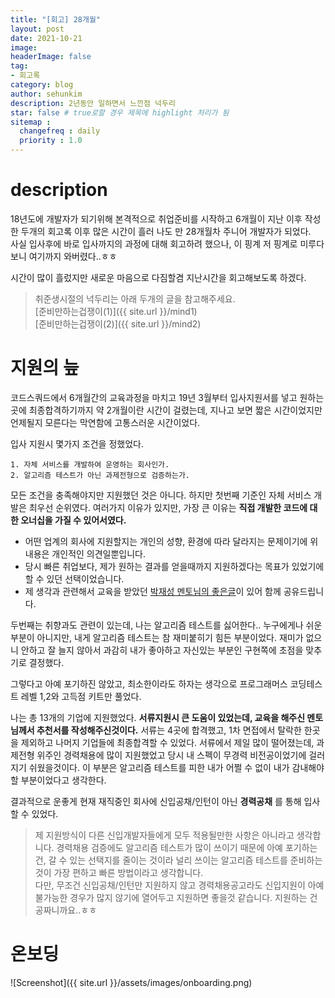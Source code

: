 ```yaml
---
title: "[회고] 28개월"
layout: post
date: 2021-10-21
image:
headerImage: false
tag:
- 회고록
category: blog
author: sehunkim
description: 2년동안 일하면서 느낀점 넉두리
star: false # true로할 경우 제목에 highlight 처리가 됨
sitemap :
  changefreq : daily
  priority : 1.0
---
```


# description
18년도에 개발자가 되기위해 본격적으로 취업준비를 시작하고 6개월이 지난 이후 작성한 두개의 회고록 이후 많은 시간이 흘러 나도 만 28개월차 주니어 개발자가 되었다.  
사실 입사후에 바로 입사까지의 과정에 대해 회고하려 했으나, 이 핑계 저 핑계로 미루다보니 여기까지 와버렸다..ㅎㅎ

시간이 많이 흘렀지만 새로운 마음으로 다짐할겸 지난시간을 회고해보도록 하겠다.

> 취준생시절의 넉두리는 아래 두개의 글을 참고해주세요.  
> [준비만하는겁쟁이(1)]({{ site.url }}/mind1)  
> [준비만하는겁쟁이(2)]({{ site.url }}/mind2)



# 지원의 늪
코드스쿼드에서 6개월간의 교육과정을 마치고 19년 3월부터 입사지원서를 넣고 원하는 곳에 최종합격하기까지 약 2개월이란 시간이 걸렸는데, 지나고 보면 짧은 시간이었지만 언제될지 모른다는 막연함에 고통스러운 시간이었다.  

입사 지원시 몇가지 조건을 정했었다.
```
1. 자체 서비스를 개발하여 운영하는 회사인가.
2. 알고리즘 테스트가 아닌 과제전형으로 검증하는가.
```

모든 조건을 충족해야지만 지원했던 것은 아니다. 하지만 첫번째 기준인 자체 서비스 개발은 최우선 순위였다.
여러가지 이유가 있지만, 가장 큰 이유는 __직접 개발한 코드에 대한 오너십을 가질 수 있어서였다.__
- 어떤 업계의 회사에 지원할지는 개인의 성향, 환경에 따라 달라지는 문제이기에 위 내용은 개인적인 의견일뿐입니다.  
- 당시 빠른 취업보다, 제가 원하는 결과를 얻을때까지 지원하겠다는 목표가 있었기에 할 수 있던 선택이었습니다.
- 제 생각과 관련해서 교육을 받았던 [박재성 멘토님의 좋은글](https://brunch.co.kr/@javajigi/4)이 있어 함께 공유드립니다.


두번째는 취향과도 관련이 있는데, 나는 알고리즘 테스트를 싫어한다.. 누구에게나 쉬운 부분이 아니지만, 내게 알고리즘 테스트는 참 재미붙히기 힘든 부분이었다. 재미가 없으니 안하고 잘 늘지 않아서 과감히 내가 좋아하고 자신있는 부분인 구현쪽에 초점을 맞추기로 결정했다.  

그렇다고 아예 포기하진 않았고, 최소한이라도 하자는 생각으로 프로그래머스 코딩테스트 레벨 1,2와 고득점 키트만 풀었다.

나는 총 13개의 기업에 지원했었다. __서류지원시 큰 도움이 있었는데, 교육을 해주신 멘토님께서 추천서를 작성해주신것이다.__ 서류는 4곳에 합격했고, 1차 면접에서 탈락한 한곳을 제외하고 나머지 기업들에 최종합격할 수 있었다.
서류에서 제일 많이 떨어졌는데, 과제전형 위주인 경력채용에 많이 지원했었고 당시 내 스펙이 무경력 비전공이었기에 걸러지기 쉬웠을것이다. 이 부분은 알고리즘 테스트를 피한 내가 어쩔 수 없이 내가 감내해야할 부분이었다고 생각한다.

결과적으로 운좋게 현재 재직중인 회사에 신입공채/인턴이 아닌 __경력공채__ 를 통해 입사할 수 있었다.

> 제 지원방식이 다른 신입개발자들에게 모두 적용될만한 사항은 아니라고 생각합니다. 경력채용 검증에도 알고리즘 테스트가 많이 쓰이기 때문에 아예 포기하는건, 갈 수 있는 선택지를 줄이는 것이라 널리 쓰이는 알고리즘 테스트를 준비하는 것이 가장 편하고 빠른 방법이라고 생각합니다.  
> 다만, 무조건 신입공채/인턴만 지원하지 않고 경력채용공고라도 신입지원이 아예 불가능한 경우가 많지 않기에 열어두고 지원하면 좋을것 같습니다. 지원하는 건 공짜니까요..ㅎㅎ


# 온보딩
![Screenshot]({{ site.url }}/assets/images/onboarding.png)
